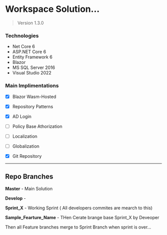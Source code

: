 # Workspace Solution...

> Version 1.3.0

### Technologies

* Net Core 6
* ASP.NET Core 6
* Entity Framework 6
* Blazor
* MS SQL Server 2016
* Visual Studio 2022

### Main Implimentations
- [x] Blazor Wasm-Hosted
- [x] Repository Patterns
- [x] AD Login
- [ ] Policy Base Athorization
- [ ] Localization
- [ ] Globalization
- [x] Git Repository


-----
## Repo Branches

**Master** - Main Solution

**Develop** - 

**Sprint_X** - Working Sprint ( All developers commites are mearch to this)

**Sample_Fearture_Name** - THen Cerate brange base Sprint_X by Deveoper

Then all Feature branches merge to Sprint Branch when sprint is over...
